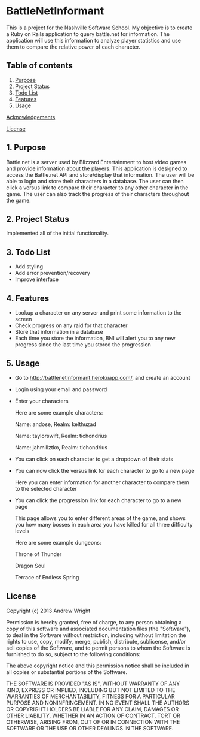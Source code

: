 # BattleNetInformant

This is a project for the Nashville Software School. My objective is to create a Ruby on Rails application to query battle.net for information. The application will use this information to analyze player statistics and use them to compare the relative power of each character.

## Table of contents

1. [Purpose](#purpose)
2. [Project Status](#project-status)
3. [Todo List](#todo-list)
4. [Features](#features)
5. [Usage](#usage)

[Acknowledgements](#acknowledgements)

[License](#license)


<a name="purpose"></a>
## 1. Purpose

Battle.net is a server used by Blizzard Entertainment to host video games and provide information about the players. This application is designed to access the Battle.net API and store/display that information. The user will be able to login and store their characters in a database. The user can then click a versus link to compare their character to any other character in the game. The user can also track the progress of their characters throughout the game.

<a name="project-status"></a>
## 2. Project Status

Implemented all of the initial functionality.

<a name="todo-list"></a>
## 3. Todo List

* Add styling
* Add error prevention/recovery
* Improve interface

<a name="Features"></a>
## 4. Features

* Lookup a character on any server and print some information to the screen
* Check progress on any raid for that character
* Store that information in a database
* Each time you store the information, BNI will alert you to any new progress since the last time you stored the progression

<a name="Usage"></a>
## 5. Usage

* Go to <http://battlenetinformant.herokuapp.com/>, and create an account
* Login using your email and password
* Enter your characters

  Here are some example characters:

  Name: andose, Realm: kelthuzad

  Name: taylorswift, Realm: tichondrius

  Name: jahmillztko, Realm: tichondrius

* You can click on each character to get a dropdown of their stats
* You can now click the versus link for each character to go to a new page

  Here you can enter information for another character to compare them to the selected character

* You can click the progression link for each character to go to a new page

  This page allows you to enter different areas of the game, and shows you how many bosses in each area you have killed for all three difficulty levels

  Here are some example dungeons:

  Throne of Thunder

  Dragon Soul

  Terrace of Endless Spring

<a name="license"></a>
## License

Copyright (c) 2013 Andrew Wright

Permission is hereby granted, free of charge, to any person obtaining a copy of this software and associated documentation files (the "Software"), to deal in the Software without restriction, including without limitation the rights to use, copy, modify, merge, publish, distribute, sublicense, and/or sell copies of the Software, and to permit persons to whom the Software is furnished to do so, subject to the following conditions:

The above copyright notice and this permission notice shall be included in all copies or substantial portions of the Software.

THE SOFTWARE IS PROVIDED "AS IS", WITHOUT WARRANTY OF ANY KIND, EXPRESS OR IMPLIED, INCLUDING BUT NOT LIMITED TO THE WARRANTIES OF MERCHANTABILITY, FITNESS FOR A PARTICULAR PURPOSE AND NONINFRINGEMENT. IN NO EVENT SHALL THE AUTHORS OR COPYRIGHT HOLDERS BE LIABLE FOR ANY CLAIM, DAMAGES OR OTHER LIABILITY, WHETHER IN AN ACTION OF CONTRACT, TORT OR OTHERWISE, ARISING FROM, OUT OF OR IN CONNECTION WITH THE SOFTWARE OR THE USE OR OTHER DEALINGS IN THE SOFTWARE.